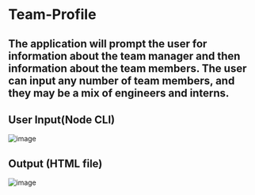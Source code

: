 # Team-Profile
The application will prompt the user for information about the team manager and then information about the team members. The user can input any number of team members, and they may be a mix of engineers and interns. 
-------------------
## User Input(Node CLI)
![image](https://user-images.githubusercontent.com/58674083/84503650-985d4300-ac88-11ea-866b-e7859a74acbd.png)
## Output (HTML file)
![image](https://user-images.githubusercontent.com/58674083/84503517-5b914c00-ac88-11ea-8222-5d9678035dc6.png)

